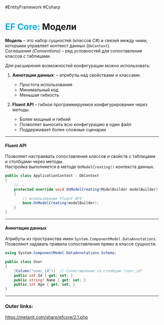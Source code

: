 #EntityFramework #Csharp 
# <font color="#00b0f0">EF Core:</font> Модели

**Модель** – это набор сущностей (классов C#) и связей между ними, которыми управляет контекст данных (`DbContext`).  
*Соглашения (Conventions)* – ряд условностей для сопоставления классов с таблицами.

Для расширения возможностей конфигурации можно использовать:  

1. **Аннотации данных**: – атрибуты над свойствами и классами.  
   - Простота использования
   - Минимальный код
   - Меньшая гибкость

2. **Fluent API** – гибкое программируемое конфигурирование через методы.  
   - Более мощный и гибкий
   - Позволяет выносить всю конфигурацию в один файл
   - Поддерживает более сложные сценарии
---
#### **Fluent API**  
Позволяет настраивать сопоставление классов и свойств с таблицами и столбцами через методы.  
Настройка выполняется в методе `OnModelCreating()` контекста данных.  

```csharp
public class ApplicationContext : DbContext
{
	//...
    protected override void OnModelCreating(ModelBuilder modelBuilder)
    {
        // использование Fluent API
        base.OnModelCreating(modelBuilder);
    }
}
```  
---
#### **Аннотации данных**  
Атрибуты из пространства имен `System.ComponentModel.DataAnnotations`.  
Позволяют задавать правила сопоставления прямо в классе сущности.  

```csharp
using System.ComponentModel.DataAnnotations.Schema;  

public class User  
{  
    [Column("user_id")]  // Сопоставление со столбцом "user_id"  
    public int Id { get; set; }  
    public string? Name { get; set; }  
    public int Age { get; set; }  
}  
```  

---
### Outer links:
https://metanit.com/sharp/efcore/2.1.php